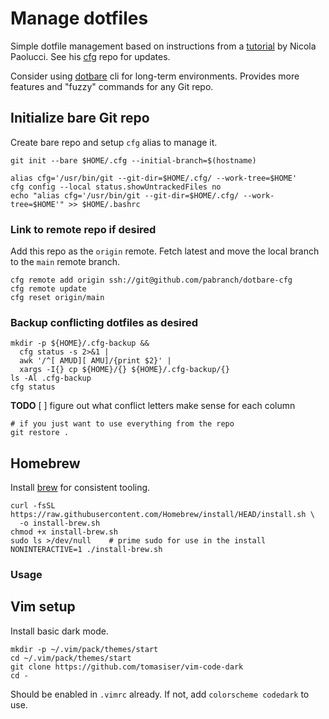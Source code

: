 # Manage dotfiles

Simple dotfile management based on instructions from a
[tutorial](https://www.atlassian.com/git/tutorials/dotfiles) by Nicola Paolucci.
See his [cfg](https://github.com/durdn/cfg) repo for updates.

Consider using [dotbare](https://github.com/kazhala/dotbare#readme) cli for
long-term environments. Provides more features and "fuzzy" commands for any
Git repo.

## Initialize bare Git repo

Create bare repo and setup `cfg` alias to manage it.
```
git init --bare $HOME/.cfg --initial-branch=$(hostname)

alias cfg='/usr/bin/git --git-dir=$HOME/.cfg/ --work-tree=$HOME'
cfg config --local status.showUntrackedFiles no
echo "alias cfg='/usr/bin/git --git-dir=$HOME/.cfg/ --work-tree=$HOME'" >> $HOME/.bashrc
```

### Link to remote repo if desired

Add this repo as the `origin` remote. Fetch latest and move the local branch to
the `main` remote branch.
```
cfg remote add origin ssh://git@github.com/pabranch/dotbare-cfg
cfg remote update
cfg reset origin/main
```

### Backup conflicting dotfiles as desired

```
mkdir -p ${HOME}/.cfg-backup &&
  cfg status -s 2>&1 |
  awk '/^[ AMUD][ AMU]/{print $2}' |
  xargs -I{} cp ${HOME}/{} ${HOME}/.cfg-backup/{}
ls -Al .cfg-backup
cfg status
```
**TODO**
[ ] figure out what conflict letters make sense for each column

```
# if you just want to use everything from the repo
git restore .
```

## Homebrew

Install [brew](https://brew.sh) for consistent tooling.

```
curl -fsSL https://raw.githubusercontent.com/Homebrew/install/HEAD/install.sh \
  -o install-brew.sh
chmod +x install-brew.sh
sudo ls >/dev/null    # prime sudo for use in the install
NONINTERACTIVE=1 ./install-brew.sh
```

### Usage

## Vim setup

Install basic dark mode.
```
mkdir -p ~/.vim/pack/themes/start
cd ~/.vim/pack/themes/start
git clone https://github.com/tomasiser/vim-code-dark
cd -
```
Should be enabled in `.vimrc` already. If not, add `colorscheme codedark` to use.
